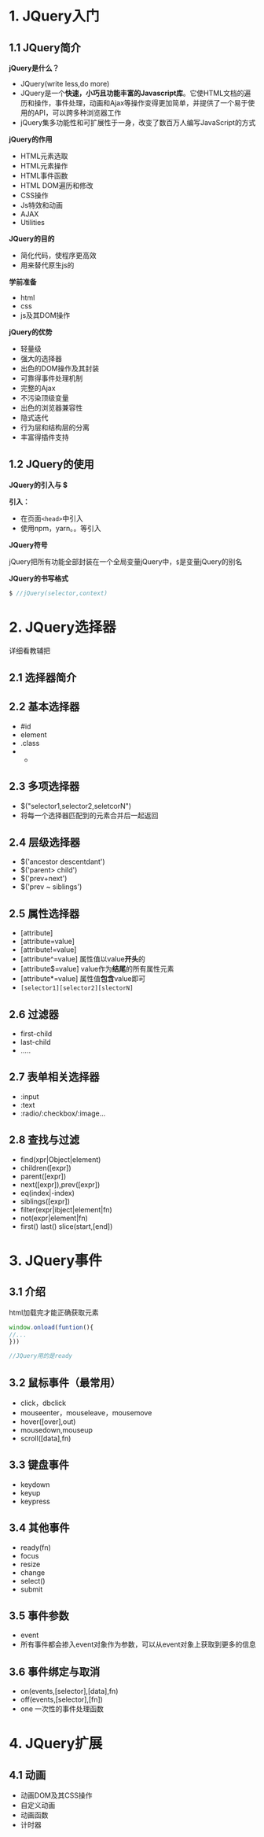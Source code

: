 # 1. JQuery入门

## 1.1 JQuery简介

**jQuery是什么？**

* JQuery(write less,do more)
* JQuery是一个**快速，小巧且功能丰富的Javascript库**。它使HTML文档的遍历和操作，事件处理，动画和Ajax等操作变得更加简单，并提供了一个易于使用的API，可以跨多种浏览器工作
* jQuery集多功能性和可扩展性于一身，改变了数百万人编写JavaScript的方式

**jQuery的作用**

* HTML元素选取
* HTML元素操作
* HTML事件函数
* HTML DOM遍历和修改
* CSS操作
* Js特效和动画
* AJAX
* Utilities

**JQuery的目的**

* 简化代码，使程序更高效
* 用来替代原生js的

**学前准备**

* html
* css
* js及其DOM操作

**jQuery的优势**

* 轻量级
* 强大的选择器
* 出色的DOM操作及其封装
* 可靠得事件处理机制
* 完整的Ajax
* 不污染顶级变量
* 出色的浏览器兼容性
* 隐式迭代
* 行为层和结构层的分离
* 丰富得插件支持

## 1.2 JQuery的使用

**JQuery的引入与 $**

**引入：**

* 在页面`<head>`中引入
* 使用npm，yarn。。等引入

**JQuery符号**

jQuery把所有功能全部封装在一个全局变量jQuery中，`$`是变量jQuery的别名

**JQuery的书写格式**

```js
$ //jQuery(selector,context)
```

# 2. JQuery选择器

详细看教辅把

## 2.1 选择器简介

## 2.2 基本选择器

* #id
* element
* .class
* *



## 2.3 多项选择器

* $("selector1,selector2,seletcorN")
* 将每一个选择器匹配到的元素合并后一起返回

## 2.4 层级选择器

* $('ancestor descentdant')
* $('parent> child')
* $('prev+next')
* $('prev ~ siblings')

## 2.5 属性选择器

* [attribute]
* [attribute=value]
* [attribute!=value]
* [attribute^=value] 属性值以value**开头**的
* [attribute$=value] value作为**结尾**的所有属性元素
* [attribute*=value] 属性值**包含**value即可
* `[selector1][selector2][slectorN]`

## 2.6 过滤器

* first-child
* last-child
* .....

## 2.7 表单相关选择器

* :input
* :text
* :radio/:checkbox/:image...

## 2.8 查找与过滤

* find(xpr|Object|element)
* children([expr])
* parent([expr])
* next([expr]),prev([expr])
* eq(index|-index)
* siblings([expr])
* filter(expr|ibject|element|fn)
* not(expr|element|fn)
* first() last() slice(start,[end])



# 3. JQuery事件

## 3.1 介绍

html加载完才能正确获取元素

```js
window.onload(funtion(){
//...
}))

//JQuery用的是ready
```



## 3.2 鼠标事件（最常用）

* click，dbclick
* mouseenter，mouseleave，mousemove
* hover([over],out)
* mousedown,mouseup
* scroll([data],fn)

## 3.3 键盘事件

* keydown
* keyup
* keypress

## 3.4 其他事件

* ready(fn)
* focus
* resize
* change
* select()
* submit

## 3.5 事件参数

* event
* 所有事件都会掺入event对象作为参数，可以从event对象上获取到更多的信息

## 3.6 事件绑定与取消

* on(events,[selector],[data],fn)
* off(events,[selector],[fn])
* one 一次性的事件处理函数

# 4. JQuery扩展

## 4.1 动画

* 动画DOM及其CSS操作
* 自定义动画
* 动画函数
* 计时器





